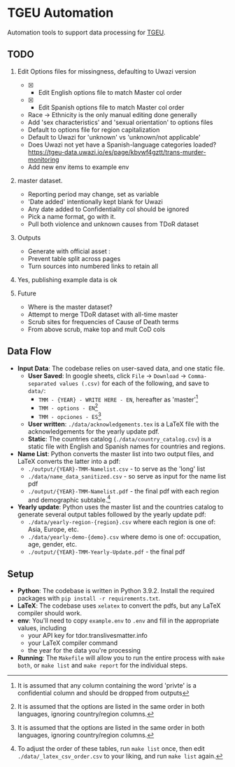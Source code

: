 # TGEU Automation

Automation tools to support data processing for [TGEU](tgeu.org).

## TODO

1. Edit Options files for missingness, defaulting to Uwazi version
    - [X] - Edit English options file to match Master col order
    - [X] - Edit Spanish options file to match Master col order

    - Race -> Ethnicity is the only manual editing done generally
    - Add 'sex characteristics' and 'sexual orientation' to options files
    - Default to options file for region capitalization
    - Default to Uwazi for 'unknown' vs 'unknown/not applicable'
    - Does Uwazi not yet have a Spanish-language categories loaded?
        <https://tgeu-data.uwazi.io/es/page/kbywf4gztt/trans-murder-monitoring>
    - Add new env items to example env

2. master dataset.

    - Reporting period may change, set as variable
    - 'Date added' intentionally kept blank for Uwazi
    - Any date added to Confidentiality col should be ignored
    - Pick a name format, go with it.
    - Pull both violence and unknown causes from TDoR dataset

4. Outputs

    - Generate with official asset :
    - Prevent table split across pages
    - Turn sources into numbered links to retain all

5. Yes, publishing example data is ok
6. Future

    - Where is the master dataset?
    - Attempt to merge TDoR dataset with all-time master
    - Scrub sites for frequencies of Cause of Death terms
    - From above scrub, make top and mult CoD cols

## Data Flow

- **Input Data**: The codebase relies on user-saved data, and one static file.
  - **User Saved**: In google sheets, click `File` -> `Download` ->
    `Comma-separated values (.csv)` for each of the following, and save to
    `data/`:
    - `TMM - {YEAR} - WRITE HERE - EN`, hereafter as 'master'[^1]
    - `TMM - options - EN`[^2]
    - `TMM - opciones - ES`[^2]
  - **User written**: `./data/acknowledgements.tex` is a LaTeX file with the
    acknowledgements for the yearly update pdf.
  - **Static**: The countries catalog (`./data/country_catalog.csv`) is a
        static file with English and Spanish names for countries and regions.
- **Name List**: Python converts the master list into two output files, and
    LaTeX converts the latter into a pdf:
  - `./output/{YEAR}-TMM-Namelist.csv` - to serve as the 'long' list
  - `./data/name_data_sanitized.csv` - so serve as input for the name list pdf
  - `./output/{YEAR}-TMM-Namelist.pdf` - the final pdf with each region
    and demographic subtable.[^3]
- **Yearly update**: Python uses the master list and the countries catalog to
    generate several output tables followed by the yearly update pdf:
  - `./data/yearly-region-{region}.csv` where each region is one of: Asia,
    Europe, etc.
  - `./data/yearly-demo-{demo}.csv` where demo is one of: occupation, age,
    gender, etc.
  - `./output/{YEAR}-TMM-Yearly-Update.pdf` - the final pdf

[^1]: It is assumed that any column containing the word 'privte' is a
    confidential column and should be dropped from outputs
[^2]: It is assumed that the options are listed in the same order in both
    languages, ignoring country/region columns.
[^3]: To adjust the order of these tables, run `make list` once, then edit
    `./data/_latex_csv_order.csv` to your liking, and run `make list` again.

## Setup

- **Python**: The codebase is written in Python 3.9.2. Install the required
    packages with `pip install -r requirements.txt`.
- **LaTeX**: The codebase uses `xelatex` to convert the pdfs, but any LaTeX
  compiler should work.
- **env**: You'll need to copy `example.env` to `.env` and fill in the
    appropriate values, including
  - your API key for tdor.translivesmatter.info
  - your LaTeX compiler command
  - the year for the data you're processing
- **Running**: The `Makefile` will allow you to run the entire process with
    `make both`, or `make list` and `make report` for the individual steps.
